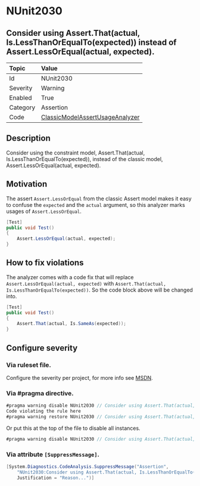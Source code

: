 # NUnit2030

## Consider using Assert.That(actual, Is.LessThanOrEqualTo(expected)) instead of Assert.LessOrEqual(actual, expected).

| Topic    | Value
| :--      | :--
| Id       | NUnit2030
| Severity | Warning
| Enabled  | True
| Category | Assertion
| Code     | [ClassicModelAssertUsageAnalyzer](https://github.com/nunit/nunit.analyzers/blob/master/src/nunit.analyzers/ClassicModelAssertUsage/ClassicModelAssertUsageAnalyzer.cs)

## Description

Consider using the constraint model, Assert.That(actual, Is.LessThanOrEqualTo(expected)), instead of the classic model, Assert.LessOrEqual(actual, expected).

## Motivation

The assert `Assert.LessOrEqual` from the classic Assert model makes it easy to confuse the `expected` and the `actual` argument,
so this analyzer marks usages of `Assert.LessOrEqual`.

```csharp
[Test]
public void Test()
{
    Assert.LessOrEqual(actual, expected);
}
```

## How to fix violations

The analyzer comes with a code fix that will replace `Assert.LessOrEqual(actual, expected)` with
`Assert.That(actual, Is.LessThanOrEqualTo(expected))`. So the code block above will be changed into.

```csharp
[Test]
public void Test()
{
    Assert.That(actual, Is.SameAs(expected));
}
```

<!-- start generated config severity -->
## Configure severity

### Via ruleset file.

Configure the severity per project, for more info see [MSDN](https://msdn.microsoft.com/en-us/library/dd264949.aspx).

### Via #pragma directive.

```csharp
#pragma warning disable NUnit2030 // Consider using Assert.That(actual, Is.LessThanOrEqualTo(expected)) instead of Assert.LessOrEqual(actual, expected).
Code violating the rule here
#pragma warning restore NUnit2030 // Consider using Assert.That(actual, Is.LessThanOrEqualTo(expected)) instead of Assert.LessOrEqual(actual, expected).
```

Or put this at the top of the file to disable all instances.

```csharp
#pragma warning disable NUnit2030 // Consider using Assert.That(actual, Is.LessThanOrEqualTo(expected)) instead of Assert.LessOrEqual(actual, expected).
```

### Via attribute `[SuppressMessage]`.

```csharp
[System.Diagnostics.CodeAnalysis.SuppressMessage("Assertion",
    "NUnit2030:Consider using Assert.That(actual, Is.LessThanOrEqualTo(expected)) instead of Assert.LessOrEqual(actual, expected).",
    Justification = "Reason...")]
```
<!-- end generated config severity -->
